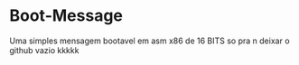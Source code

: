 # Boot-Message
Uma simples mensagem bootavel em asm x86 de 16 BITS so pra n deixar o github vazio kkkkk
